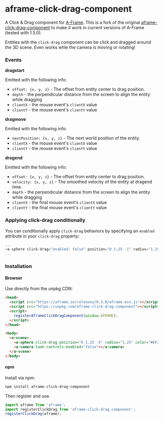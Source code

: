 # aframe-click-drag-component

A Click & Drag component for [A-Frame](https://aframe.io). This is a fork of 
the original [aframe-click-drag-component](https://github.com/jesstelford/aframe-click-drag-component)
to make it work in current versions of A-Frame (tested with 1.5.0).

Entities with the `click-drag` component can be click and dragged around the 3D
scene. Even works whle the camera is moving or rotating!

### Events

**dragstart**

Emitted with the following info:

- `offset: {x, y, z}` - The offset from entity center to drag position.
- `depth` - the perpendicular distance from the screen to align the entity while
  dragging
- `clientX` - the mouse event's `clientX` value
- `clientY` - the mouse event's `clientY` value

**dragmove**

Emitted with the following info:

- `nextPosition: {x, y, z}` - The next world position of the entity.
- `clientX` - the mouse event's `clientX` value
- `clientY` - the mouse event's `clientY` value

**dragend**

Emitted with the following info:

- `offset: {x, y, z}` - The offset from entity center to drag position.
- `velocity: {x, y, z}` - The smoothed velocity of the entity at dragend time.
- `depth` - the perpendicular distance from the screen to align the entity while
  dragging
- `clientX` - the final mouse event's `clientX` value
- `clientY` - the final mouse event's `clientY` value

### Applying click-drag conditionally
You can conditionally apply `click-drag` behaviors by specifying an `enabled`
attribute in your `click-drag` property:

```javascript
...
<a-sphere click-drag="enabled: false" position="0 1.25 -1" radius="1.25" color="#EF2D5E"></a-sphere>
...
```

### Installation

#### Browser

Use directly from the unpkg CDN:

```html
<head>
  <script src="https://aframe.io/releases/0.3.0/aframe.min.js"></script>
  <script src="https://unpkg.com/aframe-click-drag-component"></script>
  <script>
    registerAframeClickDragComponent(window.AFRAME);
  </script>
</head>

<body>
  <a-scene>
    <a-sphere click-drag position="0 1.25 -5" radius="1.25" color="#EF2D5E"></a-sphere>
    <a-camera look-controls-enabled="false"></a-camera>
  </a-scene>
</body>
```

#### npm

Install via npm:

```bash
npm install aframe-click-drag-component
```

Then register and use.

```javascript
import aframe from 'aframe';
import registerClickDrag from 'aframe-click-drag-component';
registerClickDrag(aframe);
```
